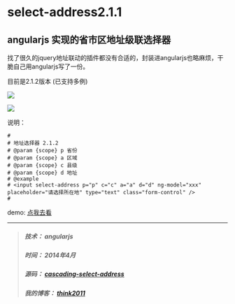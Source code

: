 select-address2.1.1
========================

angularjs 实现的省市区地址级联选择器
---
找了很久的jquery地址联动的插件都没有合适的，封装进angularjs也略麻烦，干脆自己用angularjs写了一份。

目前是2.1.2版本 (已支持多例)

![](http://think2011.qiniudn.com/select-address-2.png)

![](http://think2011.qiniudn.com/select-address-1.gif)

说明：
```
#
# 地址选择器 2.1.2
# @param {scope} p 省份
# @param {scope} a 区域
# @param {scope} c 县级
# @param {scope} d 地址
# @example
# <input select-address p="p" c="c" a="a" d="d" ng-model="xxx" placeholder="请选择所在地" type="text" class="form-control" />
#
```

demo: [点我去看](http://think2011.github.io/cascading-select-address/)

---
> ##### 技术： angularjs
> ##### 时间： 2014年4月
> ##### 源码： [cascading-select-address](https://github.com/think2011/cascading-select-address/tree/master)
> ##### 我的博客： [think2011](http://think2011.github.io)
